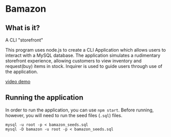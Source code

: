 # Bamazon

## What is it?
A CLI "storefront"

This program uses node.js to create a CLI Application which allows users to interact with a MySQL database. The
application simulates a rudimentary storefront experience, allowing customers to view inventory and request(buy) items in
stock. Inquirer is used to guide users through use of the application.

[video demo](https://youtu.be/Qa1M-0naDb0)

## Running the application

In order to run the application, you can use `npm start`. Before running, however, you will need to run the seed files (`.sql`) files.

```
mysql -u root -p < bamazon_seeds.sql
mysql -D bamazon -u root -p < bamazon_seeds.sql
```

